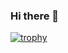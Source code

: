 ### Hi there 👋

[![trophy](https://github-profile-trophy.vercel.app/?username=SteffenKoehler)](https://github.com/SteffenKoehler/github-profile-trophy)

<!--
**SteffenKoehler/SteffenKoehler** is a ✨ _special_ ✨ repository because its `README.md` (this file) appears on your GitHub profile.

Here are some ideas to get you started:

- 🔭 I’m currently working on ...
- 🌱 I’m currently learning ...
- 👯 I’m looking to collaborate on ...
- 🤔 I’m looking for help with ...
- 💬 Ask me about ...
- 📫 How to reach me: ...
- 😄 Pronouns: ...
- ⚡ Fun fact: ...
-->
